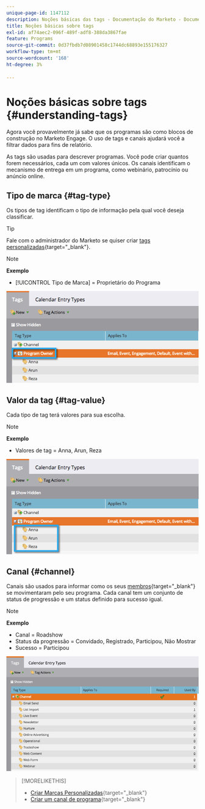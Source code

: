 ```yaml
---
unique-page-id: 1147112
description: Noções básicas das tags - Documentação do Marketo - Documentação do produto
title: Noções básicas sobre tags
exl-id: af74aec2-096f-489f-adf8-388da3867fae
feature: Programs
source-git-commit: 0d37fbdb7d08901458c1744dc68893e155176327
workflow-type: tm+mt
source-wordcount: '168'
ht-degree: 3%

---
```


# Noções básicas sobre tags {#understanding-tags}

Agora você provavelmente já sabe que os programas são como blocos de construção no Marketo Engage. O uso de tags e canais ajudará você a filtrar dados para fins de relatório.

As tags são usadas para descrever programas. Você pode criar quantos forem necessários, cada um com valores únicos. Os canais identificam o mecanismo de entrega em um programa, como webinário, patrocínio ou anúncio online.

## Tipo de marca {#tag-type}

Os tipos de tag identificam o tipo de informação pela qual você deseja classificar.

>[!TIP]
>
>Fale com o administrador do Marketo se quiser criar [tags personalizadas](/help/marketo/product-docs/administration/tags/create-custom-tags.md){target="_blank"}.

>[!NOTE]
>
>**Exemplo**
>
>* [!UICONTROL Tipo de Marca] = Proprietário do Programa

![](assets/image2014-9-17-15-3a12-3a46.png)

## Valor da tag {#tag-value}

Cada tipo de tag terá valores para sua escolha.

>[!NOTE]
>
>**Exemplo**
>
>* Valores de tag = Anna, Arun, Reza

![](assets/image2014-9-17-15-3a16-3a8.png)

## Canal {#channel}

Canais são usados para informar como os seus [membros](/help/marketo/product-docs/core-marketo-concepts/programs/creating-programs/understanding-program-membership.md){target="_blank"} se movimentaram pelo seu programa. Cada canal tem um conjunto de status de progressão e um status definido para sucesso igual.

>[!NOTE]
>
>**Exemplo**
>
>* Canal = Roadshow
>* Status da progressão = Convidado, Registrado, Participou, Não Mostrar
>* Sucesso = Participou

![](assets/image2015-2-5-16-3a57-3a59.png)

>[!MORELIKETHIS]
>
>* [Criar Marcas Personalizadas](/help/marketo/product-docs/administration/tags/create-custom-tags.md){target="_blank"}
>* [Criar um canal de programa](/help/marketo/product-docs/administration/tags/create-a-program-channel.md){target="_blank"}
